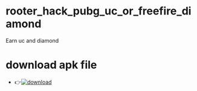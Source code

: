 # rooter_hack_pubg_uc_or_freefire_diamond
Earn uc and diamond

# download apk file
* 👉[![download](https://img.shields.io/badge/CLICK-HERE-red?style=for-the-badge&logo=instagram) ](https://rooter.app.link/3Jyez9s9Wib)


